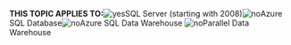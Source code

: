 <Token>**THIS TOPIC APPLIES TO:**![yes](media/yes.png)SQL Server (starting with 2008)![no](media/no.png)Azure SQL Database![no](media/no.png)Azure SQL Data Warehouse ![no](media/no.png)Parallel Data Warehouse </Token>
